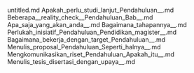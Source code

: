 untitled.md
Apakah_perlu_studi_lanjut_Pendahuluan__.md
Beberapa__reality_check__Pendahuluan_Bab__.md
Apa_saja_yang_akan_anda__.md
Bagaimana_tahapannya__.md
Perlukah_inisiatif_Pendahuluan_Pendidikan_magister__.md
Bagaimana_bekerja_dengan_target_Pendahuluan__.md
Menulis_proposal_Pendahuluan_Seperti_halnya__.md
Mengkomunikasikan_riset_Pendahuluan_Apakah_itu__.md
Menulis_tesis_disertasi_dengan_upaya__.md
